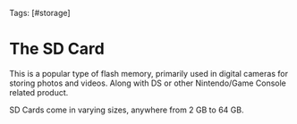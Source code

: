 Tags: [#storage]

# The SD Card

This is a popular type of flash memory, primarily used in digital cameras for storing photos and videos. Along with DS or other Nintendo/Game Console related product.

SD Cards come in varying sizes, anywhere from 2 GB to 64 GB.

